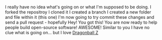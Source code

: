I really have no idea what's going on or what I'm supposed to be doing. 
I forked the repositroy
I cloned it
I created a branch
I created a new folder and file within it (this one)
I'm now going to try commit these changes and send a pull request - hopefully
Hey! You got this! You are now ready to help people build open-source software!
AWESOME!
Similar to you I have no clue what is going on... but I love [Dragonball Z](Dragonball-Z/Dragonball-Z.md)
